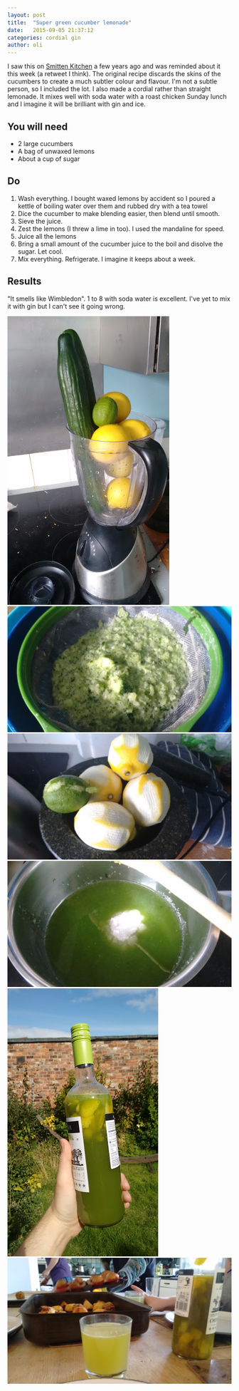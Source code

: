 ```yaml
---
layout: post
title:  "Super green cucumber lemonade"
date:   2015-09-05 21:37:12
categories: cordial gin 
author: oli
---
```


I saw this on [Smitten Kitchen](http://smittenkitchen.com/blog/2014/09/cucumber-lemonade/) a few years ago and was reminded about it this week (a retweet I think).  The original recipe discards the skins of the cucumbers to create a much subtler colour and flavour.  I'm not a subtle person, so I included the lot.  I also made a cordial rather than straight lemonade.  It mixes well with soda water with a roast chicken Sunday lunch and I imagine it will be brilliant with gin and ice.

## You will need

* 2 large cucumbers
* A bag of unwaxed lemons
* About a cup of sugar


## Do

1. Wash everything.  I bought waxed lemons by accident so I poured a kettle of boiling water over them and rubbed dry with a tea towel
2. Dice the cucumber to make blending easier, then blend until smooth.
3. Sieve the juice.
4. Zest the lemons (I threw a lime in too).  I used the mandaline for speed.
5. Juice all the lemons
6. Bring a small amount of the cucumber juice to the boil and disolve the sugar.  Let cool.
7. Mix everything. Refrigerate.  I imagine it keeps about a week.


## Results

"It smells like Wimbledon".  1 to 8 with soda water is excellent.  I've yet to mix it with gin but I can't see it going wrong.


![Ingredients](/images/cucumber-lemonade/cucumber-lemonade-1.jpg)
![Not as fine as I'd have liked but the blender died](/images/cucumber-lemonade/cucumber-lemonade-2.jpg)
![Rough zesting](/images/cucumber-lemonade/cucumber-lemonade-3.jpg)
![Before dissolvingg](/images/cucumber-lemonade/cucumber-lemonade-4.jpg)
![The final result](/images/cucumber-lemonade/cucumber-lemonade-5.jpg)
![Perfect with lunch](/images/cucumber-lemonade/cucumber-lemonade-6.jpg)




